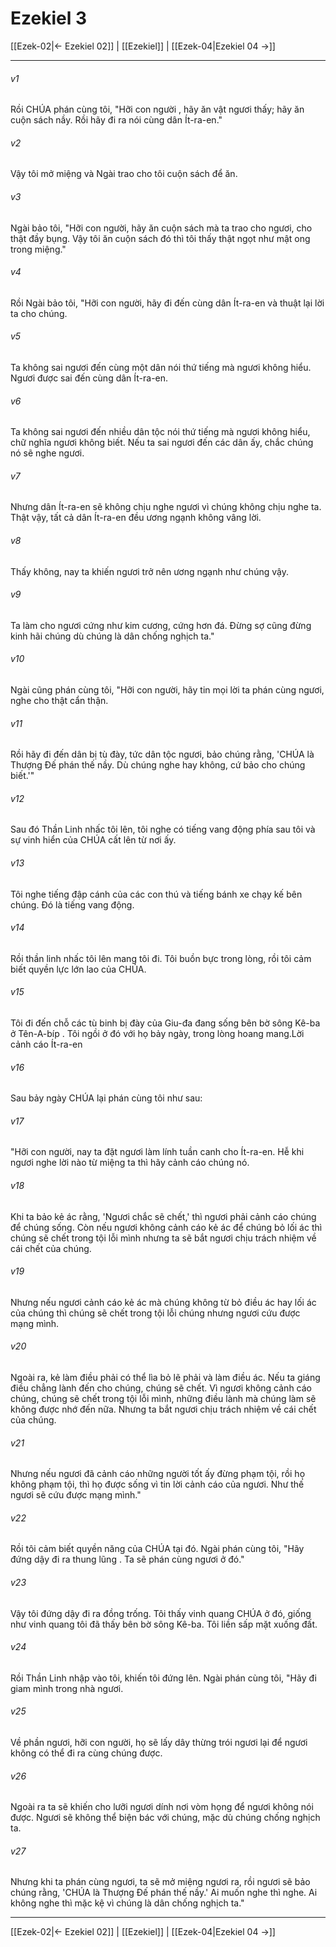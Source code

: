 # Ezekiel 3

[[Ezek-02|← Ezekiel 02]] | [[Ezekiel]] | [[Ezek-04|Ezekiel 04 →]]
***



###### v1 
Rồi CHÚA phán cùng tôi, "Hỡi con người , hãy ăn vật ngươi thấy; hãy ăn cuộn sách nầy. Rồi hãy đi ra nói cùng dân Ít-ra-en." 

###### v2 
Vậy tôi mở miệng và Ngài trao cho tôi cuộn sách để ăn. 

###### v3 
Ngài bảo tôi, "Hỡi con người, hãy ăn cuộn sách mà ta trao cho ngươi, cho thật đầy bụng. Vậy tôi ăn cuộn sách đó thì tôi thấy thật ngọt như mật ong trong miệng." 

###### v4 
Rồi Ngài bảo tôi, "Hỡi con người, hãy đi đến cùng dân Ít-ra-en và thuật lại lời ta cho chúng. 

###### v5 
Ta không sai ngươi đến cùng một dân nói thứ tiếng mà ngươi không hiểu. Ngươi được sai đến cùng dân Ít-ra-en. 

###### v6 
Ta không sai ngươi đến nhiều dân tộc nói thứ tiếng mà ngươi không hiểu, chữ nghĩa ngươi không biết. Nếu ta sai ngươi đến các dân ấy, chắc chúng nó sẽ nghe ngươi. 

###### v7 
Nhưng dân Ít-ra-en sẽ không chịu nghe ngươi vì chúng không chịu nghe ta. Thật vậy, tất cả dân Ít-ra-en đều ương ngạnh không vâng lời. 

###### v8 
Thấy không, nay ta khiến ngươi trở nên ương ngạnh như chúng vậy. 

###### v9 
Ta làm cho ngươi cứng như kim cương, cứng hơn đá. Đừng sợ cũng đừng kinh hãi chúng dù chúng là dân chống nghịch ta." 

###### v10 
Ngài cũng phán cùng tôi, "Hỡi con người, hãy tin mọi lời ta phán cùng ngươi, nghe cho thật cẩn thận. 

###### v11 
Rồi hãy đi đến dân bị tù đày, tức dân tộc ngươi, bảo chúng rằng, 'CHÚA là Thượng Đế phán thế nầy. Dù chúng nghe hay không, cứ bảo cho chúng biết.'" 

###### v12 
Sau đó Thần Linh nhấc tôi lên, tôi nghe có tiếng vang động phía sau tôi và sự vinh hiển của CHÚA cất lên từ nơi ấy. 

###### v13 
Tôi nghe tiếng đập cánh của các con thú và tiếng bánh xe chạy kế bên chúng. Đó là tiếng vang động. 

###### v14 
Rồi thần linh nhấc tôi lên mang tôi đi. Tôi buồn bực trong lòng, rồi tôi cảm biết quyền lực lớn lao của CHÚA. 

###### v15 
Tôi đi đến chỗ các tù binh bị đày của Giu-đa đang sống bên bờ sông Kê-ba ở Tên-A-bíp . Tôi ngồi ở đó với họ bảy ngày, trong lòng hoang mang.Lời cảnh cáo Ít-ra-en 

###### v16 
Sau bảy ngày CHÚA lại phán cùng tôi như sau: 

###### v17 
"Hỡi con người, nay ta đặt ngươi làm lính tuần canh cho Ít-ra-en. Hễ khi ngươi nghe lời nào từ miệng ta thì hãy cảnh cáo chúng nó. 

###### v18 
Khi ta bảo kẻ ác rằng, 'Ngươi chắc sẽ chết,' thì ngươi phải cảnh cáo chúng để chúng sống. Còn nếu ngươi không cảnh cáo kẻ ác để chúng bỏ lối ác thì chúng sẽ chết trong tội lỗi mình nhưng ta sẽ bắt ngươi chịu trách nhiệm về cái chết của chúng. 

###### v19 
Nhưng nếu ngươi cảnh cáo kẻ ác mà chúng không từ bỏ điều ác hay lối ác của chúng thì chúng sẽ chết trong tội lỗi chúng nhưng ngươi cứu được mạng mình. 

###### v20 
Ngoài ra, kẻ làm điều phải có thể lìa bỏ lẽ phải và làm điều ác. Nếu ta giáng điều chẳng lành đến cho chúng, chúng sẽ chết. Vì ngươi không cảnh cáo chúng, chúng sẽ chết trong tội lỗi mình, những điều lành mà chúng làm sẽ không được nhớ đến nữa. Nhưng ta bắt ngươi chịu trách nhiệm về cái chết của chúng. 

###### v21 
Nhưng nếu ngươi đã cảnh cáo những người tốt ấy đừng phạm tội, rồi họ không phạm tội, thì họ được sống vì tin lời cảnh cáo của ngươi. Như thế ngươi sẽ cứu được mạng mình." 

###### v22 
Rồi tôi cảm biết quyền năng của CHÚA tại đó. Ngài phán cùng tôi, "Hãy đứng dậy đi ra thung lũng . Ta sẽ phán cùng ngươi ở đó." 

###### v23 
Vậy tôi đứng dậy đi ra đồng trống. Tôi thấy vinh quang CHÚA ở đó, giống như vinh quang tôi đã thấy bên bờ sông Kê-ba. Tôi liền sấp mặt xuống đất. 

###### v24 
Rồi Thần Linh nhập vào tôi, khiến tôi đứng lên. Ngài phán cùng tôi, "Hãy đi giam mình trong nhà ngươi. 

###### v25 
Về phần ngươi, hỡi con người, họ sẽ lấy dây thừng trói ngươi lại để ngươi không có thể đi ra cùng chúng được. 

###### v26 
Ngoài ra ta sẽ khiến cho lưỡi ngươi dính nơi vòm họng để ngươi không nói được. Ngươi sẽ không thể biện bác với chúng, mặc dù chúng chống nghịch ta. 

###### v27 
Nhưng khi ta phán cùng ngươi, ta sẽ mở miệng ngươi ra, rồi ngươi sẽ bảo chúng rằng, 'CHÚA là Thượng Đế phán thế nầy.' Ai muốn nghe thì nghe. Ai không nghe thì mặc kệ vì chúng là dân chống nghịch ta."

***
[[Ezek-02|← Ezekiel 02]] | [[Ezekiel]] | [[Ezek-04|Ezekiel 04 →]]
